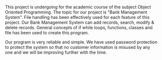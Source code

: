 This project is undergoing for the academic course of the subject Object Oriented Programming. The topic for our project is "Bank Management System". File handling has been effectively used for each feature of this project. Our Bank Management System can add records, search, modify & delete records. General concepts of if while loops, functions, classes and file has been used to create this program.

Our program is very reliable and simple. We have used password protection to protect the system so that no customer information is misused by any one and we will be improving further with the time.

